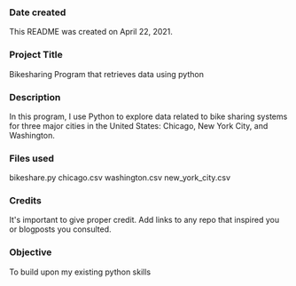 ### Date created
This README was created on April 22, 2021.

### Project Title
Bikesharing Program that retrieves data using python

### Description
In this program, I use Python to explore data related to bike sharing systems for three major cities in the United States: Chicago, New York City, and Washington. 

### Files used
bikeshare.py
chicago.csv 
washington.csv
new_york_city.csv

### Credits
It's important to give proper credit. Add links to any repo that inspired you or blogposts you consulted.

### Objective 
To build upon my existing python skills 
